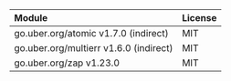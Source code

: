 | Module                                 | License   |
|:---------------------------------------|:----------|
| go.uber.org/atomic v1.7.0 (indirect)   | MIT       |
| go.uber.org/multierr v1.6.0 (indirect) | MIT       |
| go.uber.org/zap v1.23.0                | MIT       |
